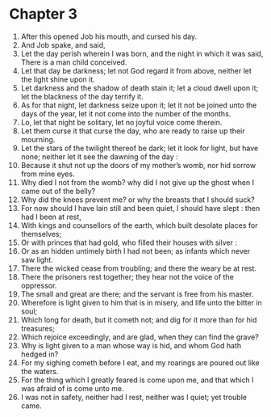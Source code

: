 # Chapter 3

1. After this opened Job his mouth, and cursed his day.
2. And Job spake, and said,
3. Let the day perish wherein I was born, and the night in which it was said, There is a man child conceived.
4. Let that day be darkness; let not God regard it from above, neither let the light shine upon it.
5. Let darkness and the shadow of death stain it; let a cloud dwell upon it; let the blackness of the day terrify it.
6. As for that night, let darkness seize upon it; let it not be joined unto the days of the year, let it not come into the number of the months.
7. Lo, let that night be solitary, let no joyful voice come therein.
8. Let them curse it that curse the day, who are ready to raise up their mourning.
9. Let the stars of the twilight thereof be dark; let it look for light, but have none; neither let it see the dawning of the day :
10. Because it shut not up the doors of my mother’s womb, nor hid sorrow from mine eyes.
11. Why died I not from the womb? why did I not give up the ghost when I came out of the belly?
12. Why did the knees prevent me? or why the breasts that I should suck?
13. For now should I have lain still and been quiet, I should have slept : then had I been at rest,
14. With kings and counsellors of the earth, which built desolate places for themselves;
15. Or with princes that had gold, who filled their houses with silver :
16. Or as an hidden untimely birth I had not been; as infants which never saw light.
17. There the wicked cease from troubling; and there the weary be at rest.
18. There the prisoners rest together; they hear not the voice of the oppressor.
19. The small and great are there; and the servant is free from his master.
20. Wherefore is light given to him that is in misery, and life unto the bitter in soul;
21. Which long for death, but it cometh not; and dig for it more than for hid treasures;
22. Which rejoice exceedingly, and are glad, when they can find the grave?
23. Why is light given to a man whose way is hid, and whom God hath hedged in?
24. For my sighing cometh before I eat, and my roarings are poured out like the waters.
25. For the thing which I greatly feared is come upon me, and that which I was afraid of is come unto me.
26. I was not in safety, neither had I rest, neither was I quiet; yet trouble came.

